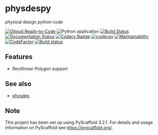 # physdespy

physical design python code

[![Gitpod Ready-to-Code](https://img.shields.io/badge/Gitpod-Ready--to--Code-blue?logo=gitpod)](https://gitpod.io/#https://github.com/luk036/physdespy)
![Python application](https://github.com/luk036/physdespy/workflows/Python%20application/badge.svg)
[![Build Status](https://travis-ci.com/luk036/physdespy.svg?branch=master)](https://travis-ci.com/luk036/physdespy)
[![Documentation Status](https://readthedocs.org/projects/physdespy/badge/?version=latest)](https://physdespy.readthedocs.io/en/latest/?badge=latest)
[![Codacy Badge](https://api.codacy.com/project/badge/Grade/a2f75bd3cc1e4c34be4741bdd61168ba)](https://app.codacy.com/app/luk036/physdespy?utm_source=github.com&utm_medium=referral&utm_content=luk036/physdespy&utm_campaign=badger)
[![codecov](https://codecov.io/gh/luk036/physdespy/branch/master/graph/badge.svg?token=FED8NA56PL)](https://codecov.io/gh/luk036/physdespy)
[![Maintainability](https://api.codeclimate.com/v1/badges/6ce78bab65047bfe53d6/maintainability)](https://codeclimate.com/github/luk036/physdespy/maintainability)
[![CodeFactor](https://www.codefactor.io/repository/github/luk036/physdespy/badge)](https://www.codefactor.io/repository/github/luk036/physdespy)
[![Build status](https://ci.appveyor.com/api/projects/status/f9h5xt1b32mykakg?svg=true)](https://ci.appveyor.com/project/luk036/physdespy-ku9mp)


Features
--------

-   Rectilinear Polygon support

See also
--------

-   [physdes](https://github.com/luk036/physdes)


Note
----

This project has been set up using PyScaffold 3.2.1. For details and usage
information on PyScaffold see <https://pyscaffold.org/>.
